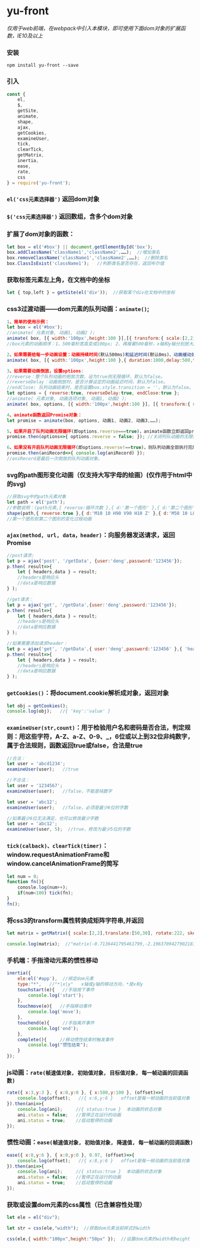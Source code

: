 # yu-front
  *仅用于web前端，在webpack中引入本模块，即可使用下面dom对象的扩展函数，IE10及以上*
  
### 安装
```
npm install yu-front --save
```
  
### 引入
```javascript
const { 
    el, 
    $,
    getSite,
    animate,
    shape,
    ajax, 
    getCookies, 
    examineUser,
    tick,
    clearTick,
    getMatrix,
    inertia,
    ease,
    rate,
    css
} = require('yu-front');
```

### `el('css元素选择器')` 返回dom对象

### `$('css元素选择器')` 返回数组，含多个dom对象

### 扩展了dom对象的函数：
```javascript
let box = el('#box') || document.getElementById('box');
box.addClassName('className1','className2',……);  //增加类名
box.removeClassName('className1','className2',……);  //删除类名
box.ClassIsExist('className1');   //判断类名是否存在，返回布尔值
```

### 获取标签元素左上角，在文档中的坐标
```javascript
let { top,left } = getSite(el('div'));  //获取某个div在文档中的坐标
```

### css3过渡动画——dom元素的队列动画：`animate()`;
```javascript
1、简单的使用示例：
let box = el('#box');
//animate( 元素对象, 动画1, 动画2 );
animate( box, [{ width:'100px',height:100 }],[{ transform:{ scale:[2,2],translate:['100%','100%'] } }] );
//box元素的动画顺序：1、500毫秒宽高变成100px; 2、再接着500毫秒，x轴和y轴分别放大2倍、偏移100%;

2、如果需要给每一步动画设置：动画持续时间(默认500ms)和延迟时间(默认0ms)、动画缓动效果(默认ease-out)，如下例：
animate( box, [{ width:'100px',height:100 },{ duration:1000,delay:500,timing:'ease-out' }], [{ transform:{ scale:[2,2],translate:['100%','100%'] } },{ duration:2000,delay:1000 }] );

3、如果需要动画倒放，设置options:
//reverse：整个队列动画的倒放次数，设为true则无限循环，默认为false。
//reverseDelay：动画倒放时，是否计算设定的动画延迟时间，默认为false。
//endClose: 队列动画结束时，是否设置box.style.transition = ''，默认为false。
let options = { reverse:true, reverseDelay:true, endClose:true };
//animate( 元素对象, 动画选项对象, 动画1, 动画2 );
animate( box, options, [{ width:'100px',height:100 }], [{ transform:{ scale:[2,2],translate:['100%','100%'] } }] );

4、animate函数返回Promise对象：
let promise = animate(box, options, 动画1, 动画2, 动画3,……);

5、如果开启了队列动画无限循环(即options.reverse===true)，animate函数立即返回promise，promise的resolve函数的参数是options对象，设置options.reverse=false可以关闭队列动画的无限循环，如下：
promise.then(options=>{ options.reverse = false; }); //关闭列队动画的无限循环

6、如果没有开启队列动画无限循环(即options.reverse!==true)，则队列动画全部执行完后，才返回promise，promise的resolve函数的参数是队列动画对象。
promise.then(aniRecord=>{ console.log(aniRecord) });
//aniRecord是最后一次倒放的队列动画对象。

```

### svg的path图形变化动画（仅支持大写字母的绘画）(仅作用于html中的svg)
```javascript
//获取svg中的path元素对象
let path = el('path');
//参数说明：(path元素,{ reverse:循环次数 },{ d:'第一个图形' },{ d:'第二个图形' });
shape(path,{ reverse:true },{ d:'M10 10 H90 V90 H10 Z' },{ d:'M50 10 L80 90 L10 40 L90 40 L20 90 Z' },……);
//第一个图形到第二个图形的变化过程动画
```

### `ajax(method, url, data，header)`：向服务器发送请求，返回Promise
```javascript
//post请求:
let p = ajax('post', '/getData', {user:'deng',password:'123456'});
p.then( result=>{
    let { headers,data } = result;
    //headers是响应头
    //data是响应数据
} );

//get请求：
let p = ajax('get', '/getData',{user:'deng',password:'123456'});
p.then( result=>{
    let { headers,data } = result;
    //headers是响应头
    //data是响应数据
} );

//如果需要添加请求header：
let p = ajax('get', '/getData',{ user:'deng',password:'123456' },{ 'header字段':'字段值' });
p.then( result=>{
    let { headers,data } = result;
    //headers是响应头
    //data是响应数据
} );
```
  
### `getCookies()`：将document.cookie解析成对象，返回对象
```javascript
let obj = getCookies();
console.log(obj);   //{ 'key':'value' }
```

### `examineUser(str,count)`：用于检验用户名和密码是否合法，判定规则：用这些字符，A-Z、a-Z、0-9、_，6位或以上到32位非纯数字，属于合法规则，函数返回true或false，合法是true
```javascript
//合法：
let user = 'abcd1234';
examineUser(user);   //true

//不合法：
let user = '1234567';
examineUser(user);   //false，不能是纯数字

let user = 'abc12';
examineUser(user);   //false，必须是最少6位的字数

//如果最少6位无法满足，也可以修改最少字数
let user = 'abc12';
examineUser(user, 5);  //true，修改为最少5位的字数
```

### `tick(calback)、clearTick(timer)`：window.requestAnimationFrame和window.cancelAnimationFrame的简写
```javascript
let num = 0;
function fn(){
    conosle.log(num++);
    if(num<100) tick(fn);
}
fn();
```

### 将css3的transform属性转换成矩阵字符串,并返回
```javascript
let matrix = getMatrix({ scale:[2,2],translate:[50,30], rotate:222, skew:[45,30] });

console.log(matrix);  //"matrix(-0.7136441795461799,-2.1963709427902183,-0.1480284382370718,-2.8245508636725045,100,60)"
```

### 手机端：手指滑动元素的惯性移动
```javascript
inertia({
    ele:el('#app'),  //绑定dom元素
    type:"*",   //"*|x|y"   x轴或y轴的移动方向，*是x和y
    touchstart(e){   //手指按下事件
        console.log('start');
    },
    touchmove(e){   //手指移动事件
        console.log('move');
    },
    touchend(e){     //手指离开事件
        console.log('end');
    },
    complete(){     //移动惯性结束时触发事件
        console.log("惯性结束");
    }
});
```

### js动画：`rate(帧速值对象, 初始值对象, 目标值对象, 每一帧动画的回调函数)`
```javascript
rate({ x:3,y:3 }, { x:0,y:0 }, { x:500,y:100 }, (offset)=>{
    console.log(offset);   //{ x:6,y:6 }   offset是每一帧动画的当前值对象
}).then(ani=>{
    console.log(ani);     //{ status:true }  本动画的状态对象
    ani.status = false;   //暂停正在运行的动画
    ani.status = true;    //启动暂停的动画
});
```

### 惯性动画：`ease(帧速值对象, 初始值对象, 降速值, 每一帧动画的回调函数)`
```javascript
ease({ x:8,y:6 }, { x:0,y:0 }, 0.97, (offset)=>{
    console.log(offset);   //{ x:8,y:6 }   offset是每一帧动画的当前值对象
}).then(ani=>{
    console.log(ani);     //{ status:true }  本动画的状态对象
    ani.status = false;   //暂停正在运行的动画
    ani.status = true;    //启动暂停的动画
});
```

### 获取或设置dom元素的css属性（已含兼容性处理）
```javascript
let ele = el("div");

let str = css(ele,"width");  //获取dom元素当前样式的width

css(ele,{ width:"100px",height:"50px" });  //设置dom元素的width和height
```